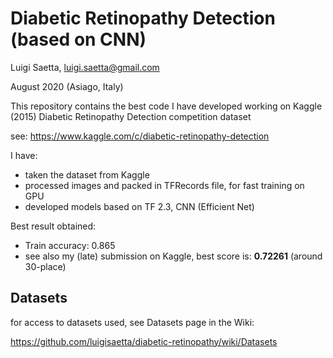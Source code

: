 # Diabetic Retinopathy Detection (based on CNN)

Luigi Saetta, luigi.saetta@gmail.com

August 2020 (Asiago, Italy)

This repository contains the best code I have developed working on Kaggle (2015)
Diabetic Retinopathy Detection competition dataset

see: https://www.kaggle.com/c/diabetic-retinopathy-detection

I have:
* taken the dataset from Kaggle
* processed images and packed in TFRecords file, for fast training on GPU
* developed models based on TF 2.3, CNN (Efficient Net)

Best result obtained:
* Train accuracy: 0.865
* see also my (late) submission on Kaggle, best score is: **0.72261** (around 30-place)

## Datasets

for access to datasets used, see Datasets page in the Wiki:

https://github.com/luigisaetta/diabetic-retinopathy/wiki/Datasets



